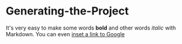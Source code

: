 # Generating-the-Project

It's very easy to make some words **bold** and other words *italic* with Markdown. You can even [inset a link to Google](http://google.com)